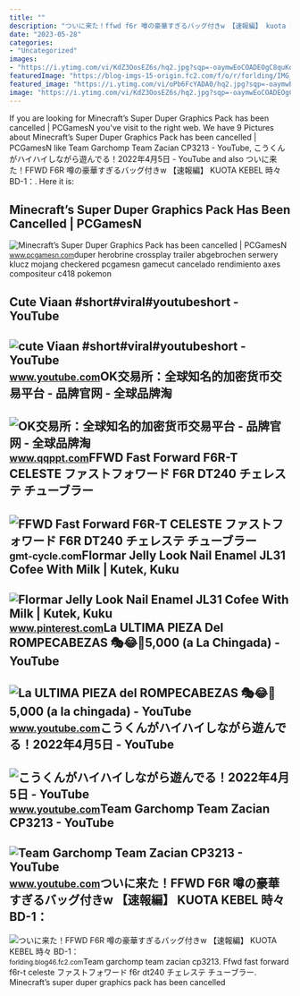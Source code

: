 ```yaml
---
title: ""
description: "ついに来た！ffwd f6r 噂の豪華すぎるバッグ付きw 【速報編】 kuota kebel 時々 bd-1："
date: "2023-05-28"
categories:
- "Uncategorized"
images:
- "https://i.ytimg.com/vi/KdZ3OosEZ6s/hq2.jpg?sqp=-oaymwEoCOADEOgC8quKqQMcGADwAQH4Ad4EgAK4CIoCDAgAEAEYZSBMKGMwDw==&amp;rs=AOn4CLCfzFvJaPoNerKMbSKycXF-fCyaDA"
featuredImage: "https://blog-imgs-15-origin.fc2.com/f/o/r/forlding/IMG_0266.jpg"
featured_image: "https://i.ytimg.com/vi/oPb6FcYADA0/hq2.jpg?sqp=-oaymwEoCOADEOgC8quKqQMcGADwAQH4Ac4FgAKACooCDAgAEAEYZSBdKE4wDw==&amp;rs=AOn4CLCUQw-VGHZGEBpxjRVtchxVuCjbhQ"
image: "https://i.ytimg.com/vi/KdZ3OosEZ6s/hq2.jpg?sqp=-oaymwEoCOADEOgC8quKqQMcGADwAQH4Ad4EgAK4CIoCDAgAEAEYZSBMKGMwDw==&amp;rs=AOn4CLCfzFvJaPoNerKMbSKycXF-fCyaDA"
---
```


If you are looking for Minecraft’s Super Duper Graphics Pack has been cancelled | PCGamesN you've visit to the right web. We have 9 Pictures about Minecraft’s Super Duper Graphics Pack has been cancelled | PCGamesN like Team Garchomp Team Zacian CP3213 - YouTube, こうくんがハイハイしながら遊んでる！2022年4月5日 - YouTube and also ついに来た！FFWD F6R 噂の豪華すぎるバッグ付きw 【速報編】 KUOTA KEBEL 時々 BD-1：. Here it is:

Minecraft’s Super Duper Graphics Pack Has Been Cancelled | PCGamesN
-------------------------------------------------------------------

 ![Minecraft’s Super Duper Graphics Pack has been cancelled | PCGamesN](https://www.pcgamesn.com/wp-content/uploads/2019/08/minecraft-super-duper-graphics-pack.jpg) <small>www.pcgamesn.com</small>duper herobrine crossplay trailer abgebrochen serwery klucz mojang checkered pcgamesn gamecut cancelado rendimiento axes compositeur c418 pokemon

Cute Viaan #short#viral#youtubeshort - YouTube
----------------------------------------------

 ![cute Viaan #short#viral#youtubeshort - YouTube](https://i.ytimg.com/vi/oPb6FcYADA0/hq2.jpg?sqp=-oaymwEoCOADEOgC8quKqQMcGADwAQH4Ac4FgAKACooCDAgAEAEYZSBdKE4wDw==&rs=AOn4CLCUQw-VGHZGEBpxjRVtchxVuCjbhQ) <small>www.youtube.com</small>OK交易所：全球知名的加密货币交易平台 - 品牌官网 - 全球品牌淘
----------------------------------

 ![OK交易所：全球知名的加密货币交易平台 - 品牌官网 - 全球品牌淘](http://www.qqppt.com/images/okan.png) <small>www.qqppt.com</small>FFWD Fast Forward F6R-T CELESTE ファストフォワード F6R DT240 チェレステ チューブラー
----------------------------------------------------------------

 ![FFWD Fast Forward F6R-T CELESTE ファストフォワード F6R DT240 チェレステ チューブラー](https://g-m-t.co.jp/gmt.cycle/wheel/ffwd/s-2rdi7oh.jpg) <small>gmt-cycle.com</small>Flormar Jelly Look Nail Enamel JL31 Cofee With Milk | Kutek, Kuku
-----------------------------------------------------------------

 ![Flormar Jelly Look Nail Enamel JL31 Cofee With Milk | Kutek, Kuku](https://i.pinimg.com/736x/ff/d2/a7/ffd2a756f773e406452704f7fb34b471.jpg) <small>www.pinterest.com</small>La ULTIMA PIEZA Del ROMPECABEZAS 🎭😂🧘5,000 (a La Chingada) - YouTube
-------------------------------------------------------------------

 ![La ULTIMA PIEZA del ROMPECABEZAS 🎭😂🧘5,000 (a la chingada) - YouTube](https://i.ytimg.com/vi/KdZ3OosEZ6s/hq2.jpg?sqp=-oaymwEoCOADEOgC8quKqQMcGADwAQH4Ad4EgAK4CIoCDAgAEAEYZSBMKGMwDw==&rs=AOn4CLCfzFvJaPoNerKMbSKycXF-fCyaDA) <small>www.youtube.com</small>こうくんがハイハイしながら遊んでる！2022年4月5日 - YouTube
-------------------------------------

 ![こうくんがハイハイしながら遊んでる！2022年4月5日 - YouTube](https://i.ytimg.com/vi/H2fAEMesIjo/maxresdefault.jpg?sqp=-oaymwEmCIAKENAF8quKqQMa8AEB-AH-CYAC0AWKAgwIABABGGUgXyhTMA8=&rs=AOn4CLCJYSghky0o-ilndxvg6fCYAda1ug) <small>www.youtube.com</small>Team Garchomp Team Zacian CP3213 - YouTube
------------------------------------------

 ![Team Garchomp Team Zacian CP3213 - YouTube](https://i.ytimg.com/vi/HYLCwcE-Dgc/maxres2.jpg?sqp=-oaymwEoCIAKENAF8quKqQMcGADwAQH4AYwCgALgA4oCDAgAEAEYRSBHKGUwDw==&rs=AOn4CLC_ulBvmvqa2cf2uT56Qfk3FCYaDA) <small>www.youtube.com</small>ついに来た！FFWD F6R 噂の豪華すぎるバッグ付きw 【速報編】 KUOTA KEBEL 時々 BD-1：
-------------------------------------------------------

 ![ついに来た！FFWD F6R 噂の豪華すぎるバッグ付きw 【速報編】 KUOTA KEBEL 時々 BD-1：](https://blog-imgs-15-origin.fc2.com/f/o/r/forlding/IMG_0266.jpg) <small>forlding.blog46.fc2.com</small>Team garchomp team zacian cp3213. Ffwd fast forward f6r-t celeste ファストフォワード f6r dt240 チェレステ チューブラー. Minecraft’s super duper graphics pack has been cancelled
